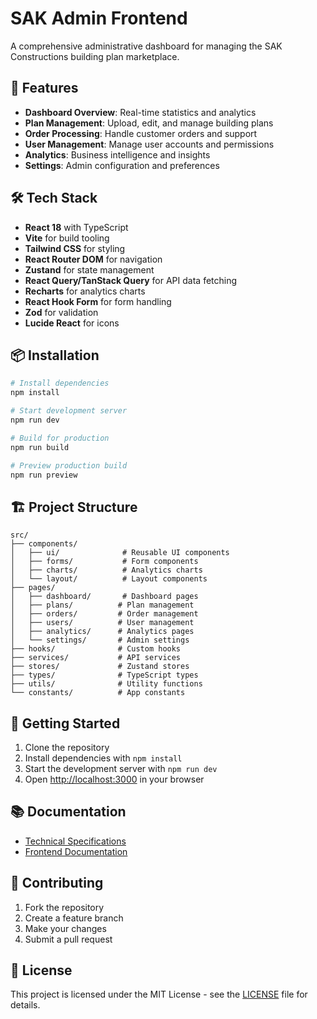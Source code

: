 # SAK Admin Frontend

A comprehensive administrative dashboard for managing the SAK Constructions building plan marketplace.

## 🚀 Features

- **Dashboard Overview**: Real-time statistics and analytics
- **Plan Management**: Upload, edit, and manage building plans
- **Order Processing**: Handle customer orders and support
- **User Management**: Manage user accounts and permissions
- **Analytics**: Business intelligence and insights
- **Settings**: Admin configuration and preferences

## 🛠️ Tech Stack

- **React 18** with TypeScript
- **Vite** for build tooling
- **Tailwind CSS** for styling
- **React Router DOM** for navigation
- **Zustand** for state management
- **React Query/TanStack Query** for API data fetching
- **Recharts** for analytics charts
- **React Hook Form** for form handling
- **Zod** for validation
- **Lucide React** for icons

## 📦 Installation

```bash
# Install dependencies
npm install

# Start development server
npm run dev

# Build for production
npm run build

# Preview production build
npm run preview
```

## 🏗️ Project Structure

```
src/
├── components/
│   ├── ui/              # Reusable UI components
│   ├── forms/           # Form components
│   ├── charts/          # Analytics charts
│   └── layout/          # Layout components
├── pages/
│   ├── dashboard/       # Dashboard pages
│   ├── plans/          # Plan management
│   ├── orders/         # Order management
│   ├── users/          # User management
│   ├── analytics/      # Analytics pages
│   └── settings/       # Admin settings
├── hooks/              # Custom hooks
├── services/           # API services
├── stores/             # Zustand stores
├── types/              # TypeScript types
├── utils/              # Utility functions
└── constants/          # App constants
```

## 🎯 Getting Started

1. Clone the repository
2. Install dependencies with `npm install`
3. Start the development server with `npm run dev`
4. Open [http://localhost:3000](http://localhost:3000) in your browser

## 📚 Documentation

- [Technical Specifications](./ADMIN_TECHNICAL_SPECS.md)
- [Frontend Documentation](./ADMIN_FRONTEND_DOCUMENTATION.md)

## 🤝 Contributing

1. Fork the repository
2. Create a feature branch
3. Make your changes
4. Submit a pull request

## 📄 License

This project is licensed under the MIT License - see the [LICENSE](LICENSE) file for details.